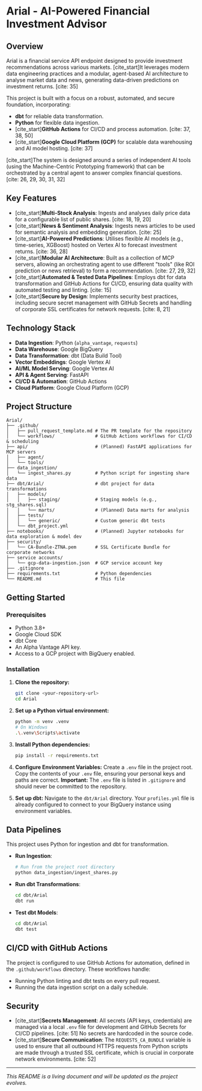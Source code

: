 # Arial - AI-Powered Financial Investment Advisor

## Overview

Arial is a financial service API endpoint designed to provide investment recommendations across various markets. [cite_start]It leverages modern data engineering practices and a modular, agent-based AI architecture to analyse market data and news, generating data-driven predictions on investment returns. [cite: 35]

This project is built with a focus on a robust, automated, and secure foundation, incorporating:
* **dbt** for reliable data transformation.
* **Python** for flexible data ingestion.
* [cite_start]**GitHub Actions** for CI/CD and process automation. [cite: 37, 38, 50]
* [cite_start]**Google Cloud Platform (GCP)** for scalable data warehousing and AI model hosting. [cite: 37]

[cite_start]The system is designed around a series of independent AI tools (using the Machine-Centric Prototyping framework) that can be orchestrated by a central agent to answer complex financial questions. [cite: 26, 29, 30, 31, 32]

## Key Features

* [cite_start]**Multi-Stock Analysis**: Ingests and analyses daily price data for a configurable list of public shares. [cite: 18, 19, 20]
* [cite_start]**News & Sentiment Analysis**: Ingests news articles to be used for semantic analysis and embedding generation. [cite: 25]
* [cite_start]**AI-Powered Predictions**: Utilises flexible AI models (e.g., time-series, XGBoost) hosted on Vertex AI to forecast investment returns. [cite: 36, 28]
* [cite_start]**Modular AI Architecture**: Built as a collection of MCP servers, allowing an orchestrating agent to use different "tools" (like ROI prediction or news retrieval) to form a recommendation. [cite: 27, 29, 32]
* [cite_start]**Automated & Tested Data Pipelines**: Employs dbt for data transformation and GitHub Actions for CI/CD, ensuring data quality with automated testing and linting. [cite: 15]
* [cite_start]**Secure by Design**: Implements security best practices, including secure secret management with GitHub Secrets and handling of corporate SSL certificates for network requests. [cite: 8, 21]

## Technology Stack

* **Data Ingestion**: Python (`alpha_vantage`, `requests`)
* **Data Warehouse**: Google BigQuery
* **Data Transformation**: dbt (Data Build Tool)
* **Vector Embeddings**: Google Vertex AI
* **AI/ML Model Serving**: Google Vertex AI
* **API & Agent Serving**: FastAPI
* **CI/CD & Automation**: GitHub Actions
* **Cloud Platform**: Google Cloud Platform (GCP)

## Project Structure

```
Arial/
├── .github/
│   ├── pull_request_template.md # The PR template for the repository
│   └── workflows/               # GitHub Actions workflows for CI/CD & scheduling
├── api/                         # (Planned) FastAPI applications for MCP servers
│   ├── agent/
│   └── tools/
├── data_ingestion/
│   └── ingest_shares.py         # Python script for ingesting share data
├── dbt/Arial/                   # dbt project for data transformations
│   ├── models/
│   │   ├── staging/             # Staging models (e.g., stg_shares.sql)
│   │   └── marts/               # (Planned) Data marts for analysis
│   ├── tests/
│   │   └── generic/             # Custom generic dbt tests
│   └── dbt_project.yml
├── notebooks/                   # (Planned) Jupyter notebooks for data exploration & model dev
├── security/
│   └── CA-Bundle-ZTNA.pem       # SSL Certificate Bundle for corporate networks
├── service accounts/
│   └── gcp-data-ingestion.json  # GCP service account key
├── .gitignore
├── requirements.txt             # Python dependencies
└── README.md                    # This file
```

## Getting Started

### Prerequisites

* Python 3.8+
* Google Cloud SDK
* dbt Core
* An Alpha Vantage API key.
* Access to a GCP project with BigQuery enabled.

### Installation

1.  **Clone the repository:**
    ```bash
    git clone <your-repository-url>
    cd Arial
    ```

2.  **Set up a Python virtual environment:**
    ```bash
    python -m venv .venv
    # On Windows
    .\.venv\Scripts\activate
    ```

3.  **Install Python dependencies:**
    ```bash
    pip install -r requirements.txt
    ```

4.  **Configure Environment Variables:**
    Create a `.env` file in the project root. Copy the contents of your `.env` file, ensuring your personal keys and paths are correct.
    **Important:** The `.env` file is listed in `.gitignore` and should never be committed to the repository.

5.  **Set up dbt:**
    Navigate to the `dbt/Arial` directory. Your `profiles.yml` file is already configured to connect to your BigQuery instance using environment variables.

## Data Pipelines

This project uses Python for ingestion and dbt for transformation.

* **Run Ingestion**:
    ```bash
    # Run from the project root directory
    python data_ingestion/ingest_shares.py
    ```
* **Run dbt Transformations**:
    ```bash
    cd dbt/Arial
    dbt run
    ```
* **Test dbt Models**:
    ```bash
    cd dbt/Arial
    dbt test
    ```

## CI/CD with GitHub Actions

The project is configured to use GitHub Actions for automation, defined in the `.github/workflows` directory. These workflows handle:
* Running Python linting and dbt tests on every pull request.
* Running the data ingestion script on a daily schedule.

## Security

* [cite_start]**Secrets Management**: All secrets (API keys, credentials) are managed via a local `.env` file for development and GitHub Secrets for CI/CD pipelines. [cite: 51] No secrets are hardcoded in the source code.
* [cite_start]**Secure Communication**: The `REQUESTS_CA_BUNDLE` variable is used to ensure that all outbound HTTPS requests from Python scripts are made through a trusted SSL certificate, which is crucial in corporate network environments. [cite: 52]

---
_This README is a living document and will be updated as the project evolves._

